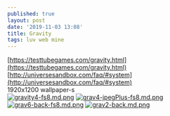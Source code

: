 ```yaml
---
published: true
layout: post
date: '2019-11-03 13:08'
title: Gravity
tags: luv web mine
---
```

[https://testtubegames.com/gravity.html](https://testtubegames.com/gravity.html)  
[http://universesandbox.com/faq/#system](http://universesandbox.com/faq/#system)  
1920x1200 wallpaper-s    
[![gravity4-fs8.md.png](https://cdn.scrot.moe/images/2019/11/03/gravity4-fs8.md.png)](https://cdn.scrot.moe/images/2019/11/03/gravity4-fs8.png)
[![grav4-jpegPlus-fs8.md.png](https://cdn.scrot.moe/images/2019/11/03/grav4-jpegPlus-fs8.md.png)](https://cdn.scrot.moe/images/2019/11/03/grav4-jpegPlus-fs8.png)
[![grav6-back-fs8.md.png](https://cdn.scrot.moe/images/2019/11/03/grav6-back-fs8.md.png)](https://cdn.scrot.moe/images/2019/11/03/grav6-back-fs8.png)
[![grav2-back.md.png](https://cdn.scrot.moe/images/2019/11/03/grav2-back.md.png)](https://cdn.scrot.moe/images/2019/11/03/grav2-back.png)
